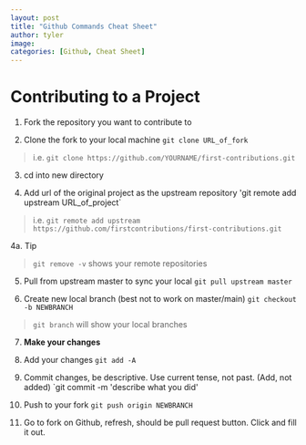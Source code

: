 ```yaml
---
layout: post
title: "Github Commands Cheat Sheet"
author: tyler
image:
categories: [Github, Cheat Sheet]
---
```


# Contributing to a Project

1. Fork the repository you want to contribute to

2. Clone the fork to your local machine
	`git clone URL_of_fork`
> i.e. `git clone https://github.com/YOURNAME/first-contributions.git`

3. cd into new directory

4. Add url of the original project as the upstream repository
	'git remote add upstream URL_of_project`
> i.e. `git remote add upstream https://github.com/firstcontributions/first-contributions.git`

4a. Tip
> `git remove -v` shows your remote repositories

5. Pull from upstream master to sync your local 
	`git pull upstream master`

6. Create new local branch (best not to work on master/main)
	`git checkout -b NEWBRANCH`
> `git branch` will show your local branches 

7. **Make your changes**

8. Add your changes 
	`git add -A`

9. Commit changes, be descriptive. Use current tense, not past. (Add, not added)
	`git commit -m 'describe what you did'

10. Push to your fork
	`git push origin NEWBRANCH`

11. Go to fork on Github, refresh, should be pull request button. Click and fill it out.  
